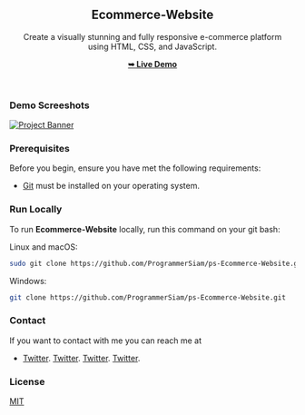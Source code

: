 
<div align="center">
  <h2 align="center">Ecommerce-Website</h2>
Create a visually stunning and fully responsive e-commerce platform 
   <br />using HTML, CSS, and JavaScript.

  <a href="https://programmersiam.github.io/ps-Ecommerce-Website/"><strong>➥ Live Demo</strong></a>

</div>

<br />

### Demo Screeshots
  <a href="#" target="_blank">
      <img src="https://i.ibb.co/Fhc9hC1/okPost.jpg" alt="Project Banner">
    </a>

### Prerequisites

Before you begin, ensure you have met the following requirements:

* [Git](https://git-scm.com/downloads "Download Git") must be installed on your operating system.

### Run Locally

To run **Ecommerce-Website** locally, run this command on your git bash:

Linux and macOS:

```bash
sudo git clone https://github.com/ProgrammerSiam/ps-Ecommerce-Website.git
```

Windows:

```bash
git clone https://github.com/ProgrammerSiam/ps-Ecommerce-Website.git
```

### Contact

If you want to contact with me you can reach me at
</br>
-  [Twitter](https://twitter.com/ProgrammerSiam).
[Twitter](https://twitter.com/ProgrammerSiam).
[Twitter](https://twitter.com/ProgrammerSiam).
[Twitter](https://twitter.com/ProgrammerSiam).

### License

[MIT](https://choosealicense.com/licenses/mit/)






